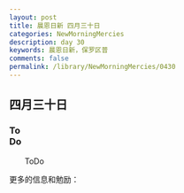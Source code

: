 ```yaml
---
layout: post
title: 晨恩日新 四月三十日
categories: NewMorningMercies
description: day 30
keywords: 晨恩日新，保罗区普
comments: false
permalink: /library/NewMorningMercies/0430
---
```


## 四月三十日

### To <br> Do


&emsp;&emsp;ToDo

更多的信息和勉励：[]()